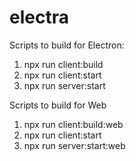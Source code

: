 # electra

Scripts to build for Electron:
1. npx run client:build
2. npx run client:start
3. npx run server:start

Scripts to build for Web
1. npx run client:build:web
2. npx run client:start
3. npx run server:start:web
